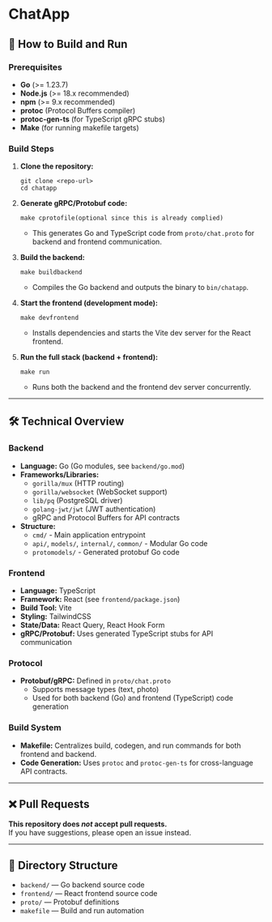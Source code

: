 # ChatApp

## 🚀 How to Build and Run

### Prerequisites

- **Go** (>= 1.23.7)
- **Node.js** (>= 18.x recommended)
- **npm** (>= 9.x recommended)
- **protoc** (Protocol Buffers compiler)
- **protoc-gen-ts** (for TypeScript gRPC stubs)
- **Make** (for running makefile targets)

### Build Steps

1. **Clone the repository:**
   ```
   git clone <repo-url>
   cd chatapp
   ```

2. **Generate gRPC/Protobuf code:**
   ```
   make cprotofile(optional since this is already complied)
   ```
   - This generates Go and TypeScript code from `proto/chat.proto` for backend and frontend communication.

3. **Build the backend:**
   ```
   make buildbackend
   ```
   - Compiles the Go backend and outputs the binary to `bin/chatapp`.

4. **Start the frontend (development mode):**
   ```
   make devfrontend
   ```
   - Installs dependencies and starts the Vite dev server for the React frontend.

5. **Run the full stack (backend + frontend):**
   ```
   make run
   ```
   - Runs both the backend and the frontend dev server concurrently.

---

## 🛠️ Technical Overview

### Backend

- **Language:** Go (Go modules, see `backend/go.mod`)
- **Frameworks/Libraries:** 
  - `gorilla/mux` (HTTP routing)
  - `gorilla/websocket` (WebSocket support)
  - `lib/pq` (PostgreSQL driver)
  - `golang-jwt/jwt` (JWT authentication)
  - gRPC and Protocol Buffers for API contracts
- **Structure:** 
  - `cmd/` - Main application entrypoint
  - `api/`, `models/`, `internal/`, `common/` - Modular Go code
  - `protomodels/` - Generated protobuf Go code

### Frontend

- **Language:** TypeScript
- **Framework:** React (see `frontend/package.json`)
- **Build Tool:** Vite
- **Styling:** TailwindCSS
- **State/Data:** React Query, React Hook Form
- **gRPC/Protobuf:** Uses generated TypeScript stubs for API communication

### Protocol

- **Protobuf/gRPC:** Defined in `proto/chat.proto`
  - Supports message types (text, photo)
  - Used for both backend (Go) and frontend (TypeScript) code generation

### Build System

- **Makefile:** Centralizes build, codegen, and run commands for both frontend and backend.
- **Code Generation:** Uses `protoc` and `protoc-gen-ts` for cross-language API contracts.

---

## ❌ Pull Requests

**This repository does _not_ accept pull requests.**  
If you have suggestions, please open an issue instead.

---

## 📁 Directory Structure

- `backend/` — Go backend source code
- `frontend/` — React frontend source code
- `proto/` — Protobuf definitions
- `makefile` — Build and run automation




